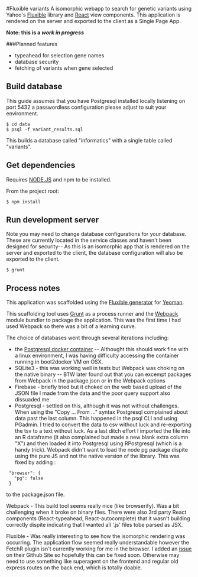 #Fluxible variants
A isomorphic webapp to search for genetic variants using Yahoo's [Fluxible](http://fluxible.io/) library 
and [React](http://facebook.github.io/react/) view components. This application is rendered
on the server and exported to the client as a Single Page App. 

**Note: this is a _work in progress_**

###Planned features

- typeahead for selection gene names
- database security
- fetching of variants when gene selected

## Build database

This guide assumes that you have Postgresql installed locally listening on port 5432
a passwordless configuration please adjust to suit your environment.


```
$ cd data
$ psql -f variant_results.sql
```

This builds a database called "informatics" with a single table called "variants".

## Get dependencies
Requires [NODE.JS](http://nodejs.org/) and npm to be installed.

From the project root:
```
$ npm install 
```

## Run development server
Note you may need to change database configurations for your database. These are currently
located in the service classes and haven't been designed for security-- As this is an 
isomorphic app that is rendered on the server and exported to the client, the database
configuration will also be exported to the client. 

```
$ grunt
```

## Process notes
This application was scaffolded using the [Fluxible generator](https://github.com/yahoo/generator-fluxible)
for [Yeoman](http://yeoman.io/).

This scaffolding tool uses [Grunt](http://gruntjs.com/) as a process runner and the [Webpack](http://webpack.github.io/) 
module bundler to package the application. This was the first time I had used Webpack so there was a bit of a learning
curve.

The choice of databases went through several iterations including:

- the [Postgresql docker container](https://registry.hub.docker.com/_/postgres/) -- Althought this should work fine with 
a linux environment, I was having difficulty accessing the container running in boot2docker VM on OSX.
- SQLite3 - this was working well in tests but Webpack was choking on the native binary -- BTW later found out that you
can excempt packages from Webpack in the package.json or in the Webpack options
- Firebase - briefly tried but it choked on the web based upload of the JSON file I made from the data and the poor query
support also dissuaded me
- Postgresql - settled on this, although it was not without challenges. When using the "Copy ... From ..." syntax Postgresql
complained about data past the last column. This happened in the psql CLI and using PGadmin. I tried to convert the data
to csv without luck and re-exporting the tsv to a text without luck. As a last ditch effort I imported the file into an 
R dataframe (it also complained but made a new blank extra column "X") and then loaded it into Postgresql using RPostgresql
(which is a handy trick). Webpack didn't want to load the node pg package dispite using the pure JS and not the native
version of the library. This was fixed by adding :
 
 ```
  "browser": {
    "pg": false
  }
```
to the package.json file.
 
Webpack - This build tool seems really nice (like browserify). Was a bit challenging when it broke on binary files. There
were also 3rd party React components (React-typeahead, React-autocomplete) that it wasn't building correctly dispite
indicating that I wanted all '.js' files tobe parsed as JSX.
 
Fluxible - Was really interesting to see how the isomorphic rendering was occurring. The application flow seemed really
understandable however the FetchR plugin isn't currently working for me in the browser. I added an [issue](https://github.com/yahoo/fluxible-plugin-fetchr/issues/17)
on their Github Site so hopefully this can be fixed soon. Otherwise may need to use something like superagent on the frontend
and regular old express routes on the back end, which is totally doable. 


